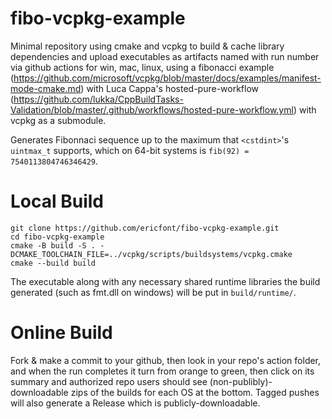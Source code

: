 # fibo-vcpkg-example
Minimal repository using cmake and vcpkg to build & cache library dependencies and upload executables as artifacts named with run number via github actions for win, mac, linux, using a fibonacci example (https://github.com/microsoft/vcpkg/blob/master/docs/examples/manifest-mode-cmake.md) with Luca Cappa's hosted-pure-workflow (https://github.com/lukka/CppBuildTasks-Validation/blob/master/.github/workflows/hosted-pure-workflow.yml) with vcpkg as a submodule.

Generates Fibonnaci sequence up to the maximum that `<cstdint>`'s `uintmax_t` supports, which on 64-bit systems is `fib(92) = 7540113804746346429`.

# Local Build

```
git clone https://github.com/ericfont/fibo-vcpkg-example.git
cd fibo-vcpkg-example
cmake -B build -S . -DCMAKE_TOOLCHAIN_FILE=../vcpkg/scripts/buildsystems/vcpkg.cmake
cmake --build build
```
 
The executable along with any necessary shared runtime libraries the build generated (such as fmt.dll on windows) will be put in `build/runtime/`.

# Online Build
Fork & make a commit to your github, then look in your repo's action folder, and when the run completes it turn from orange to green, then click on its summary and authorized repo users should see (non-publibly)-downloadable zips of the builds for each OS at the bottom. Tagged pushes will also generate a Release which is publicly-downloadable.
